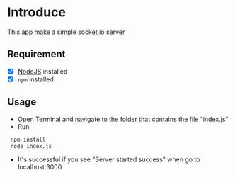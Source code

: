 # Introduce
This app make a simple socket.io server

## Requirement
- [x] [NodeJS](https://nodejs.org/en) installed
- [x] `npm` installed

## Usage
 - Open Terminal and navigate to the folder that contains the file "index.js"
 - Run 
```bash
 npm install
 node index.js
```
- It's successful if you see "Server started success" when go to localhost:3000
